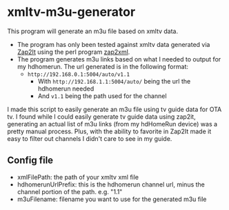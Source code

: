 # xmltv-m3u-generator

This program will generate an m3u file based on xmltv data.

* The program has only been tested against xmltv data generated via [Zap2It](https://tvlistings.zap2it.com/?aid=gapzap) using the perl program [zap2xml](http://zap2xml.awardspace.info).
* The program generates m3u links based on what I needed to output for my hdhomerun.  The url generated is in the following format:
  * `http://192.168.0.1:5004/auto/v1.1`
    * With `http://192.168.1.1:5004/auto/` being the url the hdhomerun needed
    * And `v1.1` being the path used for the channel 

I made this script to easily generate an m3u file using tv guide data for OTA tv.  I found while I could easily generate tv guide data using zap2it, generating an actual list of m3u links (from my hdHomeRun device) was a pretty manual process.  Plus, with the ability to favorite in Zap2It made it easy to filter out channels I didn't care to see in my guide.
 

## Config file

* xmlFilePath: the path of your xmltv xml file
* hdhomerunUrlPrefix: this is the hdhomerun channel url, minus the channel portion of the path. e.g. "1.1"
* m3uFilename: filename you want to use for the generated m3u file
